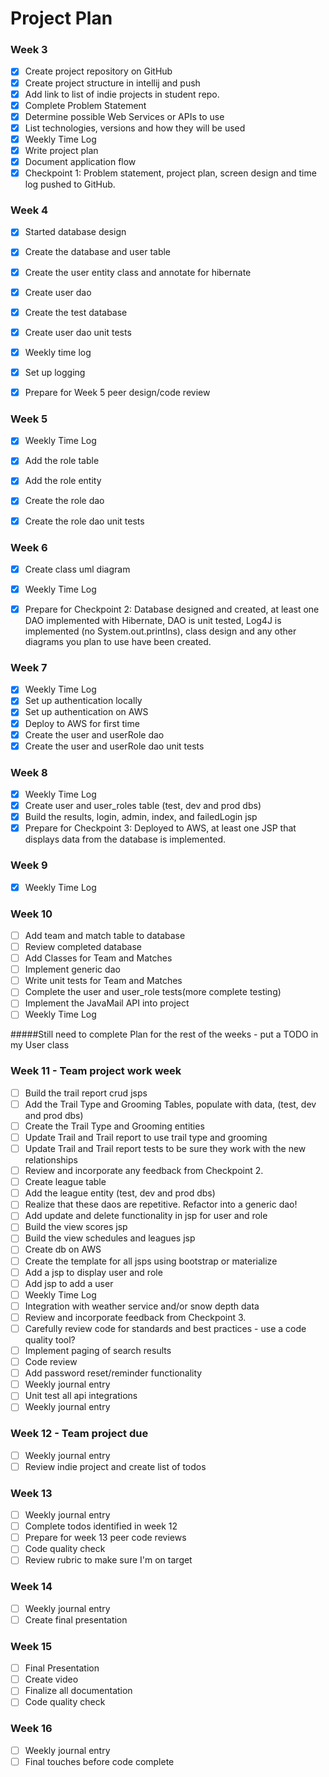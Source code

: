 # Project Plan

### Week 3
- [X] Create project repository on GitHub
- [X] Create project structure in intellij and push
- [X] Add link to list of indie projects in student repo.
- [X] Complete Problem Statement
- [X] Determine possible Web Services or APIs to use
- [X] List technologies, versions and how they will be used
- [X] Weekly Time Log
- [X] Write project plan
- [X] Document application flow
- [X] Checkpoint 1: Problem statement, project plan, screen design and time log pushed to GitHub. 

### Week 4
- [X] Started database design
- [X] Create the database and user table
- [X] Create the user entity class and annotate for hibernate
- [X] Create user dao
- [X] Create the test database
- [X] Create user dao unit tests
- [X] Weekly time log
- [X] Set up logging
- [X] Prepare for Week 5 peer design/code review



### Week 5
- [X] Weekly Time Log
- [X] Add the role table
- [X] Add the role entity
- [X] Create the role dao
- [X] Create the role dao unit tests


### Week 6
- [X] Create class uml diagram
- [X] Weekly Time Log
- [X] Prepare for Checkpoint 2: Database designed and created, at least one DAO implemented with Hibernate, DAO is unit tested, Log4J is implemented (no System.out.printlns), class design and any other diagrams you plan to use have been created. 



### Week 7

- [X] Weekly Time Log
- [X] Set up authentication locally
- [X] Set up authentication on AWS
- [X] Deploy to AWS for first time
- [X] Create the user and userRole dao
- [X] Create the user and userRole dao unit tests

### Week 8

- [X] Weekly Time Log
- [X] Create user and user_roles table (test, dev and prod dbs)
- [X] Build the results, login, admin, index, and failedLogin jsp
- [X] Prepare for Checkpoint 3: Deployed to AWS, at least one JSP that displays data from the database is implemented. 

### Week 9
- [X] Weekly Time Log

### Week 10
- [ ] Add team and match table to database
- [ ] Review completed database
- [ ] Add Classes for Team and Matches
- [ ] Implement generic dao
- [ ] Write unit tests for Team and Matches
- [ ] Complete the user and user_role tests(more complete testing)
- [ ] Implement the JavaMail API into project
- [ ] Weekly Time Log

#####Still need to complete Plan for the rest of the weeks - put a TODO in my User class
### Week 11 - Team project work week
- [ ] Build the trail report crud jsps
- [ ] Add the Trail Type and Grooming Tables, populate with data, (test, dev and prod dbs)
- [ ] Create the Trail Type and Grooming entities
- [ ] Update Trail and Trail report to use trail type and grooming
- [ ] Update Trail and Trail report tests to be sure they work with the new relationships
- [ ] Review and incorporate any feedback from Checkpoint 2.
- [ ] Create league table
- [ ] Add the league entity (test, dev and prod dbs)
- [ ] Realize that these daos are repetitive. Refactor into a generic dao!
- [ ] Add update and delete functionality in jsp for user and role
- [ ] Build the view scores jsp
- [ ] Build the view schedules and leagues jsp
- [ ] Create db on AWS
- [ ] Create the template for all jsps using bootstrap or materialize
- [ ] Add a jsp to display user and role
- [ ] Add jsp to add a user
- [ ] Weekly Time Log
- [ ] Integration with weather service and/or snow depth data
- [ ] Review and incorporate feedback from Checkpoint 3.
- [ ] Carefully review code for standards and best practices - use a code quality tool? 
- [ ] Implement paging of search results
- [ ] Code review
- [ ] Add password reset/reminder functionality
- [ ] Weekly journal entry
- [ ] Unit test all api integrations
- [ ] Weekly journal entry

### Week 12 - Team project due
- [ ] Weekly journal entry
- [ ] Review indie project and create list of todos

### Week 13
- [ ] Weekly journal entry
- [ ] Complete todos identified in week 12
- [ ] Prepare for week 13 peer code reviews
- [ ] Code quality check
- [ ] Review rubric to make sure I'm on target

### Week 14
- [ ] Weekly journal entry
- [ ] Create final presentation

### Week 15
- [ ] Final Presentation
- [ ] Create video
- [ ] Finalize all documentation
- [ ] Code quality check

### Week 16
- [ ] Weekly journal entry
- [ ] Final touches before code complete
